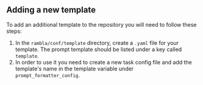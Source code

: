 ## Adding a new template

To add an additional template to the repository you will need to follow these steps:
1. In the `rambla/conf/template` directory, create a `.yaml` file for your template. The prompt template should be listed under a key called `template`.
2. In order to use it you need to create a new task config file and add the template's name in the template variable under `prompt_formatter_config`.

